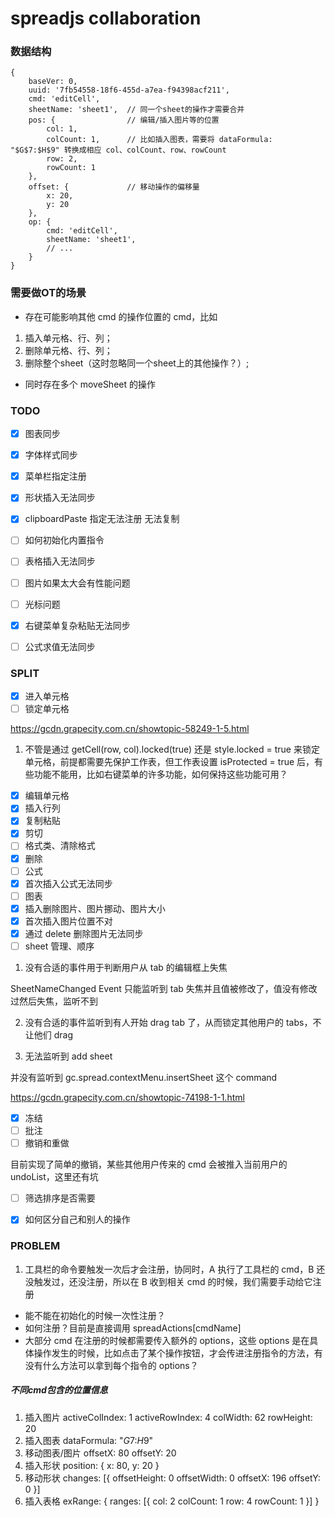 # spreadjs collaboration


### 数据结构

```
{
    baseVer: 0,
    uuid: '7fb54558-18f6-455d-a7ea-f94398acf211',
    cmd: 'editCell',
    sheetName: 'sheet1',  // 同一个sheet的操作才需要合并
    pos: {                // 编辑/插入图片等的位置
        col: 1,
        colCount: 1,      // 比如插入图表，需要将 dataFormula: "$G$7:$H$9" 转换成相应 col、colCount、row、rowCount
        row: 2,
        rowCount: 1
    },
    offset: {             // 移动操作的偏移量
        x: 20,
        y: 20
    },
    op: {
        cmd: 'editCell',
        sheetName: 'sheet1',
        // ...
    }
}
```

### 需要做OT的场景

- 存在可能影响其他 cmd 的操作位置的 cmd，比如

1. 插入单元格、行、列；
2. 删除单元格、行、列；
3. 删除整个sheet（这时忽略同一个sheet上的其他操作？）;

- 同时存在多个 moveSheet 的操作



### TODO

* [x] 图表同步  
* [x] 字体样式同步 
* [x] 菜单栏指定注册 
* [x] 形状插入无法同步  
* [x] clipboardPaste 指定无法注册 无法复制   
* [ ] 如何初始化内置指令  
* [ ] 表格插入无法同步
* [ ] 图片如果太大会有性能问题
* [ ] 光标问题
* [x] 右键菜单复杂粘贴无法同步
* [ ] 公式求值无法同步


### SPLIT

* [x] 进入单元格
* [ ] 锁定单元格

https://gcdn.grapecity.com.cn/showtopic-58249-1-5.html

1. 不管是通过 getCell(row, col).locked(true) 还是 style.locked = true 来锁定单元格，前提都需要先保护工作表，但工作表设置 isProtected = true 后，有些功能不能用，比如右键菜单的许多功能，如何保持这些功能可用？

* [x] 编辑单元格
* [x] 插入行列
* [x] 复制粘贴
* [x] 剪切
* [ ] 格式类、清除格式
* [x] 删除
* [ ] 公式
* [x] 首次插入公式无法同步
* [ ] 图表
* [x] 插入删除图片、图片挪动、图片大小
* [x] 首次插入图片位置不对
* [x] 通过 delete 删除图片无法同步
* [ ] sheet 管理、顺序

1. 没有合适的事件用于判断用户从 tab 的编辑框上失焦

SheetNameChanged Event 只能监听到 tab 失焦并且值被修改了，值没有修改过然后失焦，监听不到

2. 没有合适的事件监听到有人开始 drag tab 了，从而锁定其他用户的 tabs，不让他们 drag

3. 无法监听到 add sheet

并没有监听到 gc.spread.contextMenu.insertSheet 这个 command

https://gcdn.grapecity.com.cn/showtopic-74198-1-1.html


* [x] 冻结
* [ ] 批注
* [ ] 撤销和重做

目前实现了简单的撤销，某些其他用户传来的 cmd 会被推入当前用户的 undoList，这里还有坑

* [ ] 筛选排序是否需要
* [x] 如何区分自己和别人的操作



### PROBLEM

1. 工具栏的命令要触发一次后才会注册，协同时，A 执行了工具栏的 cmd，B 还没触发过，还没注册，所以在 B 收到相关 cmd 的时候，我们需要手动给它注册

- 能不能在初始化的时候一次性注册？
- 如何注册？目前是直接调用 spreadActions[cmdName]
- 大部分 cmd 在注册的时候都需要传入额外的 options，这些 options 是在具体操作发生的时候，比如点击了某个操作按钮，才会传进注册指令的方法，有没有什么方法可以拿到每个指令的 options？







##### 不同cmd包含的位置信息

1. 插入图片
    activeColIndex: 1
    activeRowIndex: 4
    colWidth: 62
    rowHeight: 20
2. 插入图表
    dataFormula: "$G$7:$H$9"
3. 移动图表/图片
    offsetX: 80
    offsetY: 20
4. 插入形状
    position: {
        x: 80,
        y: 20
    }
5. 移动形状
    changes: [{
        offsetHeight: 0
        offsetWidth: 0
        offsetX: 196
        offsetY: 0
    }]
6. 插入表格
    exRange: {
        ranges: [{
            col: 2
            colCount: 1
            row: 4
            rowCount: 1
        }]
    }
